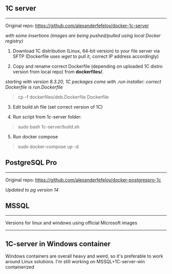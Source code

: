 ## 1C server
---------------
Original repo: https://github.com/alexanderfefelov/docker-1c-server

*with some insertions (images are being pushed/pulled using local Docker registry)*

1. Download 1C distribution (Linux, 64-bit version) to your file server via SFTP (Dockerfile uses *wget* to pull it, correct IP address accordingly)

2. Copy and rename correct Dockerfile (depending on uploaded 1C distro version from local repo) from **dockerfiles/**.

*starting with version 8.3.20, 1C packages come with .run installer: correct Dockerfile is run.Dockerfile*
> cp -f dockerfiles/deb.Dockerfile Dockerfile

3. Edit build.sh file (set correct version of 1C)

4. Run script from 1c-server folder:
> sudo bash 1c-server/build.sh

5. Run docker compose
> sudo docker-compose up -d


## PostgreSQL Pro
---------------
Original repo: https://github.com/alexanderfefelov/docker-postgrespro-1c

*Updated to pg version 14*

## MSSQL
---------------

Versions for linux and windows using official Microsoft images

---------------
## 1C-server in Windows container
Windows containers are overall heavy and weird, so it's preferable to work around Linux solutions. I'm still working on MSSQL+1C-server-win containerized 
